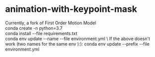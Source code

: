 # animation-with-keypoint-mask
Currently, a fork of First Order Motion Model \
conda create -n <name of env> python=3.7 \
conda install --file requirements.txt \
conda env update --name <name of your env> --file environment.yml \ 
If the above doesn't work (two names for the same env ):):
conda env update --prefix <path of your env> --file environment.yml

